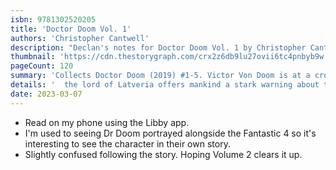 ```yaml
---
isbn: 9781302520205
title: 'Doctor Doom Vol. 1'
authors: 'Christopher Cantwell'
description: "Declan's notes for Doctor Doom Vol. 1 by Christopher Cantwell."
thumbnail: 'https://cdn.thestorygraph.com/crx2z6db9lu27ovii6tc4pnbyb9w'
pageCount: 120
summary: 'Collects Doctor Doom (2019) #1-5. Victor Von Doom is at a crossroads. Wrestling with visions of an entirely different life — a better future —'
details: '  the lord of Latveria offers mankind a stark warning about the folly of a trillion-dollar global effort to create the first artificial black hole. But when a catastrophic act of terrorism kills thousands, the prime suspect is…Doom! Left with no homeland, no armies, no allies — indeed, nothing at all — will Doctor Doom’s reign come to an abrupt end? Forced to seek out an old “frenemy” for help, Victor will go through hell — literally! And his old foe Mephisto is waiting for him there! Doom will have to battle Taskmaster, M.O.D.O.K., the Blue Marvel and more — but can he clear his accursed name?'
date: 2023-03-07
---
```


- Read on my phone using the Libby app.
- I'm used to seeing Dr Doom portrayed alongside the Fantastic 4 so it's interesting to see the character in their own story.
- Slightly confused following the story. Hoping Volume 2 clears it up.
